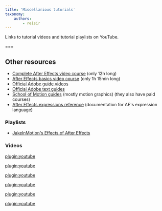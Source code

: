 ```yaml
---
title: 'Miscellanious tutorials'
taxonomy:
    authors:
        - reisir
---
```


Links to tutorial videos and tutorial playlists on YouTube.

===

## Other resources

- [Complete After Effects video course](https://www.youtube.com/watch?v=sbnh8-T2wn4) (only 12h long)
- [After Effects basics video course](https://www.youtube.com/watch?v=mjBb6ZqNuD0) (only 1h 15min long)
- [Official Adobe guide videos](https://helpx.adobe.com/after-effects/tutorials.html)
- [Official Adobe text guides](https://helpx.adobe.com/after-effects/user-guide.html)
- [School of Motion guides](https://www.schoolofmotion.com/search-results?templateTypes=&category=&tool=After%20Effects&pageIndex=0) (mostly motion graphics) (they also have paid courses)
- [After Effects expressions reference](https://ae-expressions.docsforadobe.dev/) (documentation for AE's expression language)

### Playlists
* [JakeInMotion's Effects of After Effects](https://www.youtube.com/playlist?list=PLjNI3J96cKVKmujglFYJEkHzZwpwJ45LV)

### Videos

[plugin:youtube](https://youtu.be/-dwLs9juzWw)

[plugin:youtube](https://www.youtube.com/watch?v=whFa347JtDE)

[plugin:youtube](https://youtu.be/T03aVloH6pI)

[plugin:youtube](https://www.youtube.com/watch?v=cx95Vbo6m5Y)

[plugin:youtube](https://youtu.be/L3uhGv8jUHs)

[plugin:youtube](https://youtu.be/C1rQQ_YpgcI)




